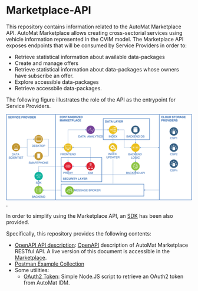 # Marketplace-API

This repository contains information related to the AutoMat Marketplace API. AutoMat Marketplace allows creating cross-sectorial services using vehicle information represented in the CVIM model. The Marketplace API exposes endpoints that will be consumed by Service Providers in order to:
- Retrieve statistical information about available data-packages
- Create and manage offers
- Retrieve statistical information about data-packages whose owners have subscribe an offer.
- Explore accessible data-packages
- Retrieve accessbile data-packages.

The following figure illustrates the role of the API as the entrypoint for Service Providers.

![Marketplace Architecture](doc/marketplace_architecture.png "Marletplace Architecture").

In order to simplify using the Marketplace API, an [SDK](https://github.com/automat-project/SDK/) has been also provided.

Specifically, this repository provides the following contents:
- [OpenAPI API description](https://github.com/automat-project/Marketplace-API/tree/master/postman): [OpenAPI](https://www.openapis.org/) description of AutoMat Marketplace RESTful API. A live version of this document is accessible in the [Marketplace](https://automat-marketplace.atosresearch.eu:1337/docs/).
- [Postman Example Collection](https://github.com/automat-project/Marketplace-API/tree/master/postman)
- Some utilities:
  - [OAuth2 Token](https://github.com/automat-project/Marketplace-API/tree/master/utils/oauth2_token): Simple Node.JS script to retrieve an OAuth2 token from AutoMat IDM.
